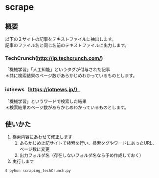 # scrape

## 概要
以下の２サイトの記事をテキストファイルに抽出します。<br>
記事のファイル名と同じ名前のテキストファイルに出力します。

### TechCrunch(http://jp.techcrunch.com/)
「機械学習」「人工知能」というタグが付与された記事<br>
＊共に検索結果のページ数があらかじめわかっているものとします。

### iotnews（https://iotnews.jp/）
「機械学習」というワードで検索した結果<br>
＊検索結果のページ数があらかじめわかっているものとします。

## 使いかた
1. 検索内容にあわせて修正します
    1. あらかじめ上記サイトで検索を行い、検索タグやワードにあったURL、ページ数に変更
    1. 出力フォルダ名（存在しないフォルダ名なら予め作成しておく）
2. 実行します

```
$ pyhon scraping_techCrunch.py
```
